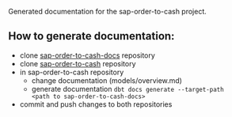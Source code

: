 Generated documentation for the sap-order-to-cash project.

## How to generate documentation:
- clone [sap-order-to-cash-docs](https://github.com/DataSentics/sap-order-to-cash-docs) repository
- clone [sap-order-to-cash](https://github.com/DataSentics/sap-order-to-cash) repository
- in sap-order-to-cash repository
	- change documentation (models/overview.md)
	- generate documentation
		<code>dbt docs generate --target-path \<path to sap-order-to-cash-docs\> </code>
- commit and push changes to both repositories

